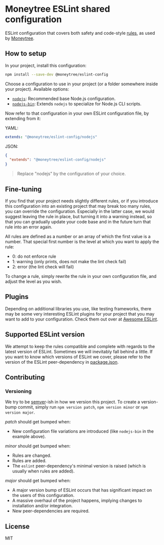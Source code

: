 # Moneytree ESLint shared configuration

ESLint configuration that covers both safety and code-style [rules](https://eslint.org/docs/rules/), as used by
[Moneytree](https://www.getmoneytree.com/).

## How to setup

In your project, install this configuration:

```sh
npm install --save-dev @moneytree/eslint-config
```

Choose a configuration to use in your project (or a folder somewhere inside your project). Available options:

- [`nodejs`](./eslintrc/nodejs.yml): Recommended base Node.js configuration.
- [`nodejs-bin`](./eslintrc/nodejs-bin.yml): Extends `nodejs` to specialize for Node.js CLI scripts.

Now refer to that configuration in your own ESLint configuration file, by extending from it:

YAML:

```yaml
extends: "@moneytree/eslint-config/nodejs"
```

JSON:

```json
{
  "extends": "@moneytree/eslint-config/nodejs"
}
```

> Replace "nodejs" by the configuration of your choice.

## Fine-tuning

If you find that your project needs slightly different rules, or if you introduce this configuration into an existing
project that may break too many rules, you can override the configuration. Especially in the latter case, we would
suggest leaving the rule in place, but turning it into a warning instead, so that you can gradually update your code
base and in the future turn that rule into an error again.

All rules are defined as a number or an array of which the first value is a number. That special first number is the
level at which you want to apply the rule:

- 0: do not enforce rule
- 1: warning (only prints, does not make the lint check fail)
- 2: error (the lint check will fail)

To change a rule, simply rewrite the rule in your own configuration file, and adjust the level as you wish.

## Plugins

Depending on additional libraries you use, like testing frameworks, there may be some very interesting ESLint plugins
for your project that you may want to add to your configuration. Check them out over at
[Awesome ESLint](https://github.com/dustinspecker/awesome-eslint#plugins).

## Supported ESLint version

We attempt to keep the rules compatible and complete with regards to the latest version of ESLint. Sometimes we will
inevitably fall behind a little. If you want to know which versions of ESLint we cover, please refer to the version of
the ESLint peer-dependency in [package.json](./package.json).

## Contributing

### Versioning

We try to be [semver](https://semver.org/)-ish in how we version this project. To create a version-bump commit, simply
run `npm version patch`, `npm version minor` or `npm version major`.

*patch* should get bumped when:

- New configuration file variations are introduced (like `nodejs-bin` in the example above).

*minor* should get bumped when:

- Rules are changed.
- Rules are added.
- The `eslint` peer-dependency's minimal version is raised (which is usually when rules are added).

*major* should get bumped when:

- A major version bump of ESLint occurs that has significant impact on the users of this configuration.
- A massive overhaul of the project happens, implying changes to installation and/or integration.
- New peer-dependencies are required.

## License

MIT
